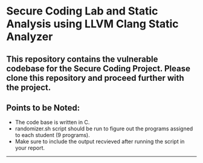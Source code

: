 # Secure Coding Lab and Static Analysis using LLVM Clang Static Analyzer

This repository contains the vulnerable codebase for the Secure Coding Project. Please clone this repository and proceed further with the project.
---

## Points to be Noted:

- The code base is written in C.
- randomizer.sh script should be run to figure out the programs assigned to each student (9 programs).
- Make sure to include the output recvieved after running the script in your report.
  
---
                                      
